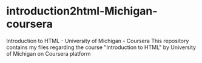 # introduction2html-Michigan-coursera
Introduction to HTML - University of Michigan - Coursera 
This repository contains my files regarding the course "Introduction to HTML" by University of Michigan on Coursera platform
